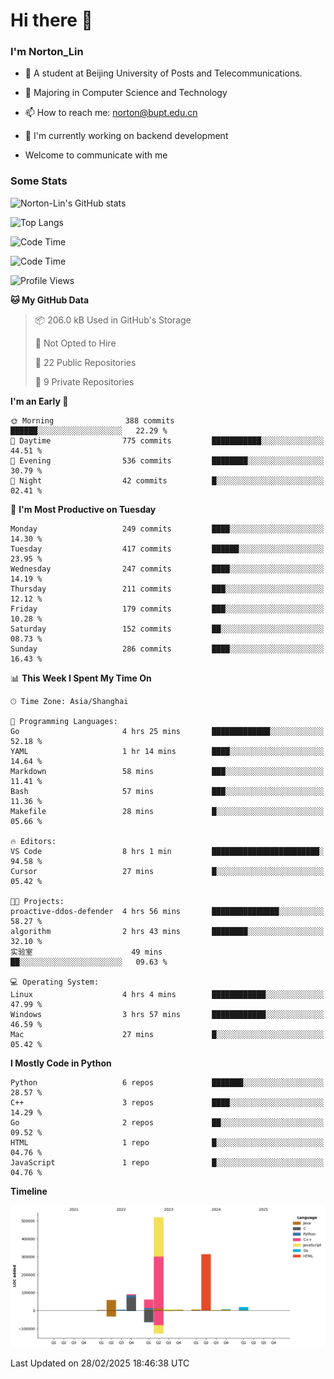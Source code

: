 
# Hi there 👋

### I'm Norton_Lin
- 🏫 A student at Beijing University of Posts and Telecommunications.
- 🌱 Majoring in Computer Science and Technology
- 📫 How to reach me: norton@bupt.edu.cn
- 🌱 I'm currently working on backend development

- Welcome to communicate with me

### Some Stats
![Norton-Lin's GitHub stats](https://github-readme-stats.vercel.app/api?username=Norton-Lin&count_private=true&show_icons=true&theme=radical)

![Top Langs](https://github-readme-stats.vercel.app/api/top-langs/?username=Norton-Lin&langs_count=10&layout=compact)

![Code Time](https://github-readme-stats.vercel.app/api/wakatime?username=Norton_Lin)

<!--START_SECTION:waka-->
![Code Time](http://img.shields.io/badge/Code%20Time-904%20hrs%204%20mins-blue)

![Profile Views](http://img.shields.io/badge/Profile%20Views-0-blue)

**🐱 My GitHub Data** 

> 📦 206.0 kB Used in GitHub's Storage 
 > 
> 🚫 Not Opted to Hire
 > 
> 📜 22 Public Repositories 
 > 
> 🔑 9 Private Repositories 
 > 
**I'm an Early 🐤** 

```text
🌞 Morning                388 commits         ██████░░░░░░░░░░░░░░░░░░░   22.29 % 
🌆 Daytime                775 commits         ███████████░░░░░░░░░░░░░░   44.51 % 
🌃 Evening                536 commits         ████████░░░░░░░░░░░░░░░░░   30.79 % 
🌙 Night                  42 commits          █░░░░░░░░░░░░░░░░░░░░░░░░   02.41 % 
```
📅 **I'm Most Productive on Tuesday** 

```text
Monday                   249 commits         ████░░░░░░░░░░░░░░░░░░░░░   14.30 % 
Tuesday                  417 commits         ██████░░░░░░░░░░░░░░░░░░░   23.95 % 
Wednesday                247 commits         ████░░░░░░░░░░░░░░░░░░░░░   14.19 % 
Thursday                 211 commits         ███░░░░░░░░░░░░░░░░░░░░░░   12.12 % 
Friday                   179 commits         ███░░░░░░░░░░░░░░░░░░░░░░   10.28 % 
Saturday                 152 commits         ██░░░░░░░░░░░░░░░░░░░░░░░   08.73 % 
Sunday                   286 commits         ████░░░░░░░░░░░░░░░░░░░░░   16.43 % 
```


📊 **This Week I Spent My Time On** 

```text
🕑︎ Time Zone: Asia/Shanghai

💬 Programming Languages: 
Go                       4 hrs 25 mins       █████████████░░░░░░░░░░░░   52.18 % 
YAML                     1 hr 14 mins        ████░░░░░░░░░░░░░░░░░░░░░   14.64 % 
Markdown                 58 mins             ███░░░░░░░░░░░░░░░░░░░░░░   11.41 % 
Bash                     57 mins             ███░░░░░░░░░░░░░░░░░░░░░░   11.36 % 
Makefile                 28 mins             █░░░░░░░░░░░░░░░░░░░░░░░░   05.66 % 

🔥 Editors: 
VS Code                  8 hrs 1 min         ████████████████████████░   94.58 % 
Cursor                   27 mins             █░░░░░░░░░░░░░░░░░░░░░░░░   05.42 % 

🐱‍💻 Projects: 
proactive-ddos-defender  4 hrs 56 mins       ███████████████░░░░░░░░░░   58.27 % 
algorithm                2 hrs 43 mins       ████████░░░░░░░░░░░░░░░░░   32.10 % 
实验室                      49 mins             ██░░░░░░░░░░░░░░░░░░░░░░░   09.63 % 

💻 Operating System: 
Linux                    4 hrs 4 mins        ████████████░░░░░░░░░░░░░   47.99 % 
Windows                  3 hrs 57 mins       ████████████░░░░░░░░░░░░░   46.59 % 
Mac                      27 mins             █░░░░░░░░░░░░░░░░░░░░░░░░   05.42 % 
```

**I Mostly Code in Python** 

```text
Python                   6 repos             ███████░░░░░░░░░░░░░░░░░░   28.57 % 
C++                      3 repos             ████░░░░░░░░░░░░░░░░░░░░░   14.29 % 
Go                       2 repos             ██░░░░░░░░░░░░░░░░░░░░░░░   09.52 % 
HTML                     1 repo              █░░░░░░░░░░░░░░░░░░░░░░░░   04.76 % 
JavaScript               1 repo              █░░░░░░░░░░░░░░░░░░░░░░░░   04.76 % 
```



**Timeline**

![Lines of Code chart](https://raw.githubusercontent.com/Norton-Lin/Norton-Lin/main/assets/bar_graph.png)


 Last Updated on 28/02/2025 18:46:38 UTC
<!--END_SECTION:waka-->
